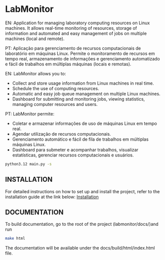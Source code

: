 # LabMonitor
EN: Application for managing laboratory computing resources on Linux machines. It allows real-time monitoring of resources, storage of information and automated and easy management of jobs on multiple machines (local and remote).

PT: Aplicação para gerenciamento de recursos computacionais de laboratório em máquinas Linux. Permite o monitoramento de recursos em tempo real, armazenamento de informações e gerenciamento automatizado e fácil de trabalhos em múltiplas máquinas (locais e remotas). 

EN:
LabMonitor allows you to: 
- Collect and store usage information from Linux machines in real time.
- Schedule the use of computing resources.
- Automatic and easy job queue management on multiple Linux machines.
- Dashboard for submitting and monitoring jobs, viewing statistics, managing computer resources and users. 

PT:
LabMonitor permite: 
- Coletar e armazenar informações de uso de máquinas Linux em tempo real.
- Agendar utilização de recursos computacionais.
- Gerenciamento automático e fácil de fila de trabalhos em múltiplas máquinas Linux.
- Dashboard para submeter e acompanhar trabalhos, visualizar estatísticas, gerenciar recursos computacionais e usuários.


```sh
python3.12 main.py -s
```

INSTALLATION
-------------

For detailed instructions on how to set up and install the project, refer to the installation guide at the link below:
[Installation](docs/installation.md)


DOCUMENTATION
-------------

To build documentation, go to the root of the project (labmonitor/docs/)and run
```sh
make html
```

The documentation will be available under the docs/build/html/index.html file.
